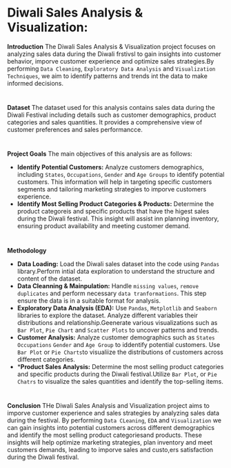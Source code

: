 # Diwali Sales Analysis & Visualization:

**Introduction**
The Diwali Sales Analysis & Visualization project focuses on analyzing sales data during the Diwali frstivsl to gain insights into customer behavior, imporve customer experience and optimize sales strategies.By performing `Data Cleaning`, `Exploratory Data Analysis` and `Visualization Techniques`, we aim to identify patterns and trends int the data to make informed decisions.

#
**Dataset**
The dataset used for this analysis contains sales data during the Diwali Festival including details such as customer demographics, product categories and sales quantities. It provides a comprehensive view of customer preferences and sales performancce.

#
**Project Goals**
The main  objectives of this analysis are as follows:
- **Identify Potential Customers:** Analyze customers demographics, including `States`, `Occupations`, `Gender` and `Age Groups` to identify potential customers. This information will help in targeting specific customers segments and tailoring marketing strategies to  imporve customers experience.
- **Identify Most Selling Product Categories & Products:** Determine the product categoreis and specific products that have the higest sales during the Diwali festival. This insight will assist inn planning inventory, ensuring product availability and meeting customer demand.

  
#
  **Methodology**
  - **Data Loading:** Load the Diwali sales dataset into the code using `Pandas` library.Perform intial data exploration to understand the structure and content of the dataset.
  - **Data Cleanning & Mainpulation:** Handle `missing values`, `remove duplicates` and perform necessary `data tranformations`. This step ensure the data is in a suitable format for analysis.
  - **Exploratory Data Analysis (EDA):** Use `Pandas`, `Metplotlib` and `Seaborn` libraries to explore the dataset. Analyze different variables their distributions and relationship.Geenerate various visualizations such as `Bar Plot`, `Pie Chart` and `Scatter Plots` to uncover patterns and trends.
  - **Customer Analysis:** Analyze customer demographics such as `States` `Occupations` `Gender` and `Age Group` to iddentify potential customers. Use `Bar Plot` or `Pie Charts`to visualiize the distributions of customers across different categories.
  - ***Product Sales Analysis:** Determine the most selling product categories and specific products during the Diwali festival.Utilize `Bar Plot`, or `Pie Chatrs` to visualize the sales quantities and identify the top-selling items.

#
**Conclusion**
    THe Diwali Sales Analysis and Visualization project aims to imporve customer experience and sales strategies by analyzing sales data during the festival. By performing `Data CLeaning`, `EDA` and `Visualization` we can gain insights into potential customers across different demographics and identify the most selling product categoriesand products. These insights will help optimize marketing strategies, plan inventory and meet customers demands, leading to imporve sales and custo,ers satisfaction during the Diwali festival.
